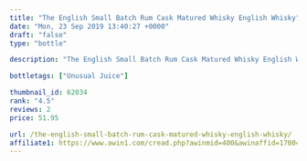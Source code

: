```yaml
---
title: "The English Small Batch Rum Cask Matured Whisky English Whisky"
date: "Mon, 23 Sep 2019 13:40:27 +0000"
draft: "false"
type: "bottle"

description: "The English Small Batch Rum Cask Matured Whisky English Whisky is a single malt whisky. Rated an average of 4.5 out of 5 by 2 reviewers and available from The Whisky Exchange for only £51.95, falling slightly short of liquid gold but this in a solid everyday single malt whisky."

bottletags: ["Unusual Juice"]

thumbnail_id: 62034
rank: "4.5"
reviews: 2
price: 51.95

url: /the-english-small-batch-rum-cask-matured-whisky-english-whisky/
affiliate1: https://www.awin1.com/cread.php?awinmid=400&awinaffid=170041&clickref=&p=https://www.thewhiskyexchange.com/p/43318/the-english-small-batch-rum-cask-matured-whisky
---
```



